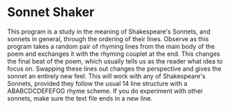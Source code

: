 # Sonnet Shaker

  This program is a study in the meaning of Shakespeare's Sonnets, and sonnets in general, through the ordering of their lines. Observe as this program takes a random pair of rhyming lines from the main body of the poem and exchanges it with the rhyming couplet at the end. This changes the final beat of the poem, which usually tells us as the reader what idea to focus on. Swapping these lines out changes the perspective and gives the sonnet an entirely new feel. This will work with any of Shakespeare's Sonnets, provided they follow the usual 14 line structure with a ABABCDCDEFEFGG rhyme scheme. If you do experiment with other sonnets, make sure the text file ends in a new line.
